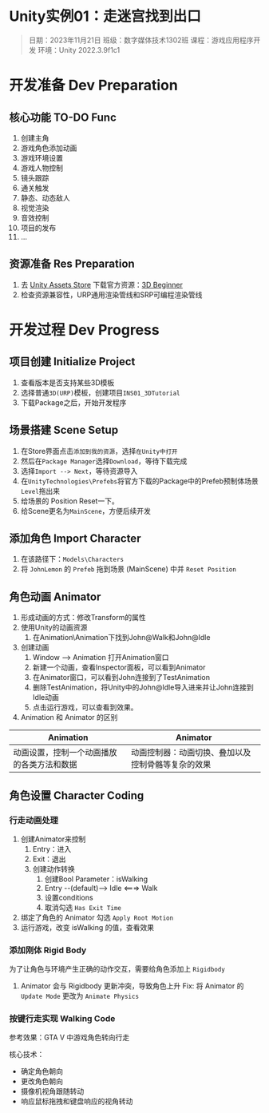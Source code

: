 # Unity实例01：走迷宫找到出口
> 日期：2023年11月21日
> 班级：数字媒体技术1302班
> 课程：游戏应用程序开发
> 环境：Unity 2022.3.9f1c1

# 开发准备 Dev Preparation
## 核心功能 TO-DO Func
1. 创建主角
2. 游戏角色添加动画
3. 游戏环境设置
4. 游戏人物控制
5. 镜头跟踪
6. 通关触发
7. 静态、动态敌人
8. 视觉渲染
9. 音效控制
10. 项目的发布
11. ...

## 资源准备 Res Preparation
1. 去 [Unity Assets Store](https://assetstore.unity.com/) 下载官方资源：[3D Beginner](https://assetstore.unity.com/packages/essentials/tutorial-projects/unity-learn-3d-beginner-tutorial-resources-urp-143848)
2. 检查资源兼容性，URP通用渲染管线和SRP可编程渲染管线


# 开发过程 Dev Progress

## 项目创建 Initialize Project
1. 查看版本是否支持某些3D模板
2. 选择普通`3D(URP)`模板，创建项目`INS01_3DTutorial`
3. 下载Package之后，开始开发程序

## 场景搭建 Scene Setup
1. 在Store界面点击`添加到我的资源`，选择`在Unity中打开`
2. 然后在`Package Manager`选择`Download`，等待下载完成
3. 选择`Import --> Next`，等待资源导入
4. 在`UnityTechnologies\Prefebs`将官方下载的Package中的Prefeb预制体场景`Level`拖出来
5. 给场景的 Position Reset一下。
6. 给Scene更名为`MainScene`，方便后续开发

## 添加角色 Import Character
1. 在该路径下：`Models\Characters`
2. 将 `JohnLemon` 的 `Prefeb` 拖到场景 (MainScene) 中并 `Reset Position`

## 角色动画 Animator
1. 形成动画的方式：修改Transform的属性
2. 使用Unity的动画资源
   1. 在Animation\Animation下找到John@Walk和John@Idle
3. 创建动画
   1. Window --> Animation 打开Animation窗口
   2. 新建一个动画，查看Inspector面板，可以看到Animator
   3. 在Animator窗口，可以看到John连接到了TestAnimation
   4. 删除TestAnimation，将Unity中的John@Idle导入进来并让John连接到Idle动画
   5. 点击运行游戏，可以查看到效果。
4. Animation 和 Animator 的区别

| Animation | Animator |
| ---- | ---- |
| 动画设置，控制一个动画播放的各类方法和数据 | 动画控制器：动画切换、叠加以及控制骨骼等复杂的效果 |


## 角色设置 Character Coding
### 行走动画处理
1. 创建Animator来控制
   1. Entry：进入
   2. Exit：退出
   3. 创建动作转换
      1. 创建Bool Parameter：isWalking
      2. Entry --(default)--> Idle <===> Walk
      3. 设置conditions
      4. 取消勾选 `Has Exit Time`
2. 绑定了角色的 Animator 勾选 `Apply Root Motion`
3. 运行游戏，改变 isWalking 的值，查看效果
### 添加刚体 Rigid Body
为了让角色与环境产生正确的动作交互，需要给角色添加上 `Rigidbody`
1. Animator 会与 Rigidbody 更新冲突，导致角色上升
Fix: 将 Animator 的 `Update Mode` 更改为 `Animate Physics`

### 按键行走实现 Walking Code
参考效果：GTA V 中游戏角色转向行走

核心技术：
- 确定角色朝向
- 更改角色朝向
- 摄像机视角跟随转动
- 响应鼠标拖拽和键盘响应的视角转动